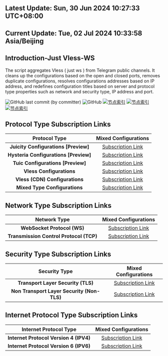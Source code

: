 ## Latest Update: Sun, 30 Jun 2024 10:27:33 UTC+08:00
## Current Update: Tue, 02 Jul 2024 10:33:58 Asia/Beijing
## Introduction-Just Vless-WS
The script aggregates Vless ( just ws ) from Telegram public channels. It cleans up the configurations based on the open and closed ports, removes duplicate configurations, resolves configurations addresses based on IP address, and redefines configuration titles based on server and protocol type properties such as network and security type, IP address and port.

![GitHub last commit (by committer)](https://img.shields.io/github/last-commit/yyyr-otz/tele-providers-collector/master?label=Last%20Commit&color=%2338914b)
![GitHub](https://img.shields.io/github/license/yyyr-otz/tele-providers-collector/master?label=License&color=yellow)
[![节点索引](https://github.com/yyyr-otz/tele-providers-collector/actions/workflows/proxies-script.yml/badge.svg?branch=master)](https://github.com/yyyr-otz/tele-providers-collector/actions/workflows/proxies-script.yml)
[![节点索引](https://github.com/yyyr-otz/tele-providers-collector/actions/workflows/proxies-script.yml/badge.svg?branch=master&event=workflow_dispatch)](https://github.com/yyyr-otz/tele-providers-collector/actions/workflows/proxies-script.yml)
[![节点索引](https://github.com/yyyr-otz/tele-providers-collector/actions/workflows/proxies-script.yml/badge.svg?branch=master&event=schedule)](https://github.com/yyyr-otz/tele-providers-collector/actions/workflows/proxies-script.yml)

## Protocol Type Subscription Links

| **Protocol Type** | **Mixed Configurations** |
|:----:|:----:|
| **Juicity Configurations [Preview]** | [Subscription Link](https://raw.githubusercontent.com/yyyr-otz/tele-providers-collector/master/script/base64/protocols/juicity) |
| **Hysteria Configurations [Preview]** | [Subscription Link](https://raw.githubusercontent.com/yyyr-otz/tele-providers-collector/master/script/base64/protocols/hysteria) |
| **Tuic Configurations [Preview]** | [Subscription Link](https://raw.githubusercontent.com/yyyr-otz/tele-providers-collector/master/script/base64/protocols/tuic) |
| **Vless Configurations** | [Subscription Link](https://raw.githubusercontent.com/yyyr-otz/tele-providers-collector/master/script/base64/protocols/vless) |
| **Vless (CDN) Configurations** | [Subscription Link](https://raw.githubusercontent.com/yyyr-otz/tele-providers-collector/master/script/base64/protocols/vless-sub) |
| **Mixed Type Configurations** | [Subscription Link](https://raw.githubusercontent.com/yyyr-otz/tele-providers-collector/master/script/base64/splitted/mixed) |

## Network Type Subscription Links

| **Network Type** | **Mixed Configurations** |
|:----:|:----:|
| **WebSocket Protocol (WS)** | [Subscription Link](https://raw.githubusercontent.com/yyyr-otz/tele-providers-collector/master/script/base64/networks/ws) |
 | **Transmission Control Protocol (TCP)** | [Subscription Link](https://raw.githubusercontent.com/yyyr-otz/tele-providers-collector/master/script/base64/networks/tcp) |

## Security Type Subscription Links

| **Security Type** | **Mixed Configurations** |
|:----:|:----:|
| **Transport Layer Security (TLS)** | [Subscription Link](https://raw.githubusercontent.com/yyyr-otz/tele-providers-collector/master/script/base64/security/tls) |
| **Non Transport Layer Security (Non-TLS)** | [Subscription Link](https://raw.githubusercontent.com/yyyr-otz/tele-providers-collector/master/script/base64/security/non-tls) |

## Internet Protocol Type Subscription Links

| **Internet Protocol Type** | **Mixed Configurations** |
|:----:|:----:|
| **Internet Protocol Version 4 (IPV4)** | [Subscription Link](https://raw.githubusercontent.com/yyyr-otz/tele-providers-collector/master/script/base64/layers/ipv4) |
| **Internet Protocol Version 6 (IPV6)** | [Subscription Link](https://raw.githubusercontent.com/yyyr-otz/tele-providers-collector/master/script/base64/layers/ipv6) |


